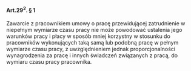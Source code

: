 #### Art.29<sup>2</sup>. § 1

Zawarcie z pracownikiem umowy o pracę przewidującej zatrudnienie w niepełnym wymiarze czasu pracy nie może powodować ustalenia jego warunków pracy i płacy w sposób mniej korzystny w stosunku do pracowników wykonujących taką samą lub podobną pracę w pełnym wymiarze czasu pracy, z uwzględnieniem jednak proporcjonalności wynagrodzenia za pracę i innych świadczeń związanych z pracą, do wymiaru czasu pracy pracownika.